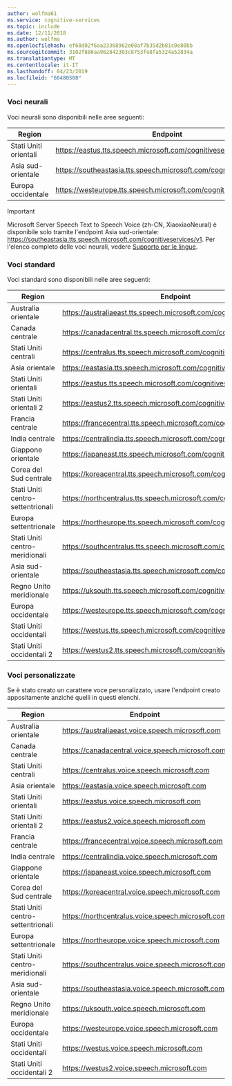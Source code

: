 ```yaml
---
author: wolfma61
ms.service: cognitive-services
ms.topic: include
ms.date: 12/11/2018
ms.author: wolfma
ms.openlocfilehash: ef68d02f6aa23368962e08af7b35d2b81c0e80bb
ms.sourcegitcommit: 3102f886aa962842303c8753fe8fa5324a52834a
ms.translationtype: MT
ms.contentlocale: it-IT
ms.lasthandoff: 04/23/2019
ms.locfileid: "60480508"
---
```

### <a name="neural-voices"></a>Voci neurali

Voci neurali sono disponibili nelle aree seguenti:

| Region | Endpoint |
|--------|----------|
| Stati Uniti orientali | https://eastus.tts.speech.microsoft.com/cognitiveservices/v1 |
| Asia sud-orientale | https://southeastasia.tts.speech.microsoft.com/cognitiveservices/v1 |
| Europa occidentale | https://westeurope.tts.speech.microsoft.com/cognitiveservices/v1 |

> [!IMPORTANT]
> Microsoft Server Speech Text to Speech Voice (zh-CN, XiaoxiaoNeural) è disponibile solo tramite l'endpoint Asia sud-orientale: https://southeastasia.tts.speech.microsoft.com/cognitiveservices/v1. Per l'elenco completo delle voci neurali, vedere [Supporto per le lingue](../articles/cognitive-services/speech-service/language-support.md).

### <a name="standard-voices"></a>Voci standard

Voci standard sono disponibili nelle aree seguenti:

| Region | Endpoint |
|--------|----------|
| Australia orientale | https://australiaeast.tts.speech.microsoft.com/cognitiveservices/v1 |
| Canada centrale | https://canadacentral.tts.speech.microsoft.com/cognitiveservices/v1 |
| Stati Uniti centrali | https://centralus.tts.speech.microsoft.com/cognitiveservices/v1 |
| Asia orientale | https://eastasia.tts.speech.microsoft.com/cognitiveservices/v1 |
| Stati Uniti orientali | https://eastus.tts.speech.microsoft.com/cognitiveservices/v1 |
| Stati Uniti orientali 2 | https://eastus2.tts.speech.microsoft.com/cognitiveservices/v1 |
| Francia centrale | https://francecentral.tts.speech.microsoft.com/cognitiveservices/v1 |
| India centrale | https://centralindia.tts.speech.microsoft.com/cognitiveservices/v1 |
| Giappone orientale | https://japaneast.tts.speech.microsoft.com/cognitiveservices/v1 |
| Corea del Sud centrale | https://koreacentral.tts.speech.microsoft.com/cognitiveservices/v1 |
| Stati Uniti centro-settentrionali | https://northcentralus.tts.speech.microsoft.com/cognitiveservices/v1 |
| Europa settentrionale | https://northeurope.tts.speech.microsoft.com/cognitiveservices/v1 |
| Stati Uniti centro-meridionali | https://southcentralus.tts.speech.microsoft.com/cognitiveservices/v1 |
| Asia sud-orientale | https://southeastasia.tts.speech.microsoft.com/cognitiveservices/v1 |
| Regno Unito meridionale | https://uksouth.tts.speech.microsoft.com/cognitiveservices/v1 |
| Europa occidentale | https://westeurope.tts.speech.microsoft.com/cognitiveservices/v1 |
| Stati Uniti occidentali | https://westus.tts.speech.microsoft.com/cognitiveservices/v1 |
| Stati Uniti occidentali 2 | https://westus2.tts.speech.microsoft.com/cognitiveservices/v1 |

### <a name="custom-voices"></a>Voci personalizzate

Se è stato creato un carattere voce personalizzato, usare l'endpoint creato appositamente anziché quelli in questi elenchi.

| Region | Endpoint |
|--------|----------|
| Australia orientale | https://australiaeast.voice.speech.microsoft.com |
| Canada centrale | https://canadacentral.voice.speech.microsoft.com |
| Stati Uniti centrali | https://centralus.voice.speech.microsoft.com |
| Asia orientale | https://eastasia.voice.speech.microsoft.com |
| Stati Uniti orientali | https://eastus.voice.speech.microsoft.com |
| Stati Uniti orientali 2 | https://eastus2.voice.speech.microsoft.com |
| Francia centrale | https://francecentral.voice.speech.microsoft.com |
| India centrale | https://centralindia.voice.speech.microsoft.com |
| Giappone orientale | https://japaneast.voice.speech.microsoft.com |
| Corea del Sud centrale | https://koreacentral.voice.speech.microsoft.com |
| Stati Uniti centro-settentrionali | https://northcentralus.voice.speech.microsoft.com |
| Europa settentrionale | https://northeurope.voice.speech.microsoft.com |
| Stati Uniti centro-meridionali | https://southcentralus.voice.speech.microsoft.com |
| Asia sud-orientale | https://southeastasia.voice.speech.microsoft.com |
| Regno Unito meridionale | https://uksouth.voice.speech.microsoft.com |
| Europa occidentale | https://westeurope.voice.speech.microsoft.com |
| Stati Uniti occidentali | https://westus.voice.speech.microsoft.com |
| Stati Uniti occidentali 2 | https://westus2.voice.speech.microsoft.com |
